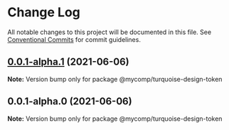 # Change Log

All notable changes to this project will be documented in this file.
See [Conventional Commits](https://conventionalcommits.org) for commit guidelines.

## [0.0.1-alpha.1](https://github.com/avipeels/components/compare/@mycomp/turquoise-design-token@0.0.1-alpha.0...@mycomp/turquoise-design-token@0.0.1-alpha.1) (2021-06-06)

**Note:** Version bump only for package @mycomp/turquoise-design-token





## 0.0.1-alpha.0 (2021-06-06)

**Note:** Version bump only for package @mycomp/turquoise-design-token
